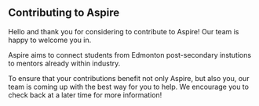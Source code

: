 ## Contributing to Aspire

Hello and thank you for considering to contribute to Aspire! Our team is happy to welcome you in. 

Aspire aims to connect students from Edmonton post-secondary instutions to mentors already within industry.

To ensure that your contributions benefit not only Aspire, but also you, our team is coming up with the best way for you to help. We encourage you to check back at a later time for more information!

